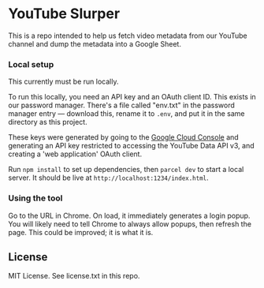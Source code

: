# YouTube Slurper

This is a repo intended to help us fetch video metadata from our YouTube channel and dump the metadata into a Google Sheet.

### Local setup
This currently must be run locally.

To run this locally, you need an API key and an OAuth client ID. This exists in our password manager. There's a file called "env.txt" in the password manager entry — download this, rename it to `.env`, and put it in the same directory as this project.

These keys were generated by going to the [Google Cloud Console](https://console.cloud.google.com) and generating an API key restricted to accessing the YouTube Data API v3, and creating a 'web application' OAuth client.

Run `npm install` to set up dependencies, then `parcel dev` to start a local server. It should be live at `http://localhost:1234/index.html`.


### Using the tool
Go to the URL in Chrome. On load, it immediately generates a login popup. You will likely need to tell Chrome to always allow popups, then refresh the page. This could be improved; it is what it is.

## License
MIT License. See license.txt in this repo.

